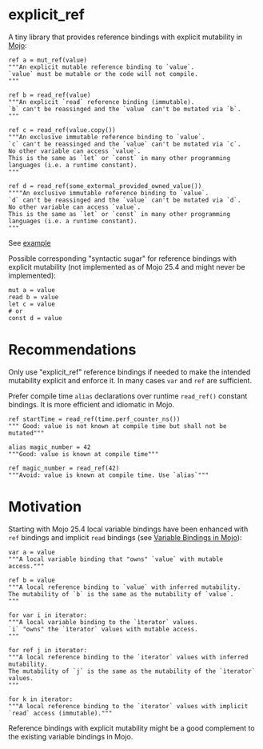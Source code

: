 # explicit_ref

A tiny library that provides reference bindings with explicit mutability in [Mojo](https://www.modular.com/mojo):

```mojo
ref a = mut_ref(value)
"""An explicit mutable reference binding to `value`.
`value` must be mutable or the code will not compile.
"""

ref b = read_ref(value)
"""An explicit `read` reference binding (immutable).
`b` can't be reassinged and the `value` can't be mutated via `b`.
"""

ref c = read_ref(value.copy())
"""An exclusive immutable reference binding to `value`.
`c` can't be reassinged and the `value` can't be mutated via `c`.
No other variable can access `value`.
This is the same as `let` or `const` in many other programming languages (i.e. a runtime constant).
"""

ref d = read_ref(some_extermal_provided_owned_value())
""""An exclusive immutable reference binding to `value`.
`d` can't be reassinged and the `value` can't be mutated via `d`.
No other variable can access `value`.
This is the same as `let` or `const` in many other programming languages (i.e. a runtime constant).
"""
```
See [example](./example)

Possible corresponding "syntactic sugar" for reference bindings with explicit mutability (not implemented as of Mojo 25.4 and might never be implemented):
```mojo
mut a = value
read b = value
let c = value
# or
const d = value
```

# Recommendations

Only use "explicit_ref" reference bindings if needed to make the intended mutability explicit and enforce it. In many cases `var` and `ref` are sufficient.

Prefer compile time `alias` declarations over runtime `read_ref()` constant bindings. It is more efficient and idiomatic in Mojo.

```mojo
ref startTime = read_ref(time.perf_counter_ns())
""" Good: value is not known at compile time but shall not be mutated"""

alias magic_number = 42
"""Good: value is known at compile time"""

ref magic_number = read_ref(42)
"""Avoid: value is known at compile time. Use `alias`"""
```

# Motivation

Starting with Mojo 25.4 local variable bindings have been enhanced with `ref` bindings and implicit `read` bindings (see [Variable Bindings in Mojo](https://github.com/modular/modular/blob/main/mojo/proposals/variable-bindings.md)):

```mojo
var a = value
"""A local variable binding that "owns" `value` with mutable access."""

ref b = value
"""A local reference binding to `value` with inferred mutability.
The mutability of `b` is the same as the mutability of `value`.
"""

for var i in iterator:
"""A local variable binding to the `ìterator` values.
`i` "owns" the `ìterator` values with mutable access.
"""

for ref j in iterator:
"""A local reference binding to the `iterator` values with inferred mutability.
The mutability of `j` is the same as the mutability of the `ìterator` values.
"""

for k in iterator:
"""A local reference binding to the `iterator` values with implicit `read` access (immutable)."""
```

Reference bindings with explicit mutability might be a good complement to the existing variable bindings in Mojo.
